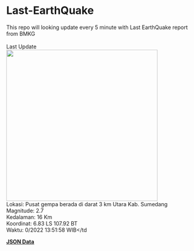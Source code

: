 # Last-EarthQuake
This repo will looking update every 5 minute with Last EarthQuake report from BMKG
<br>
<br>
Last Update
<br>
<img src="https://ews.bmkg.go.id/TEWS/data/20221002135158.mmi.jpg" width="400"/>
<br>
Lokasi: Pusat gempa berada di darat 3 km Utara Kab. Sumedang <br>
Magnitude: 2.7 <br>
Kedalaman: 16 Km <br>
Koordinat: 6.83 LS 107.92 BT <br>
Waktu: 0/2022 13:51:58 WIB</td <br>

<a href="./data/data.json">**JSON Data**</a>
